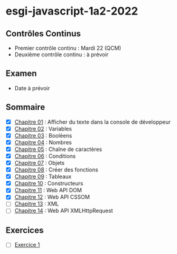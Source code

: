 # esgi-javascript-1a2-2022

## Contrôles Continus

- Premier contrôle continu : Mardi 22 (QCM)
- Deuxième contrôle continu : à prévoir

## Examen

- Date à prévoir

## Sommaire

- [X] [Chapitre 01](./chapitre-01) : Afficher du texte dans la console de développeur
- [X] [Chapitre 02](./chapitre-02) : Variables
- [X] [Chapitre 03](./chapitre-03) : Booléens
- [X] [Chapitre 04](./chapitre-04) : Nombres
- [X] [Chapitre 05](./chapitre-05) : Chaîne de caractères
- [X] [Chapitre 06](./chapitre-06) : Conditions
- [X] [Chapitre 07](./chapitre-07) : Objets
- [X] [Chapitre 08](./chapitre-08) : Créer des fonctions
- [X] [Chapitre 09](./chapitre-09) : Tableaux
- [X] [Chapitre 10](./chapitre-10) : Constructeurs
- [X] [Chapitre 11](./chapitre-11) : Web API DOM
- [X] [Chapitre 12](./chapitre-12) : Web API CSSOM
- [ ] [Chapitre 13](./chapitre-13) : XML
- [ ] [Chapitre 14](./chapitre-14) : Web API XMLHttpRequest

## Exercices

- [ ] [Exercice 1](./exercice-1)
